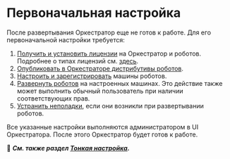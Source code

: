 #	Первоначальная настройка

После развертывания Оркестратор еще не готов к работе. Для его первоначальной настройки требуется:
1. [Получить и установить лицензии](https://docs.primo-rpa.ru/primo-rpa/orchestrator/settings/licensing/new-license) на Оркестратор и роботов. Подробнее о типах лицензий см. [здесь](https://docs.primo-rpa.ru/primo-rpa/licenses).
2. [Опубликовать в Оркестраторе дистрибутивы роботов](https://docs.primo-rpa.ru/primo-rpa/orchestrator/settings/upload-robot). 
3. [Настроить и зарегистрировать](https://docs.primo-rpa.ru/primo-rpa/orchestrator/settings/register-robot) машины роботов.
4. [Развернуть роботов](https://docs.primo-rpa.ru/primo-rpa/orchestrator/basics/deploy-robot) на настроенных машинах. Это действие также может выполнить обычный пользователь при наличии соответствующих прав.
5. [Устранить неполадки](https://docs.primo-rpa.ru/primo-rpa/orchestrator/deployment/troubleshooting), если они возникли при развертывании роботов.

Все указанные настройки выполняются администратором в UI Оркестратора. После этого Оркестратор будет готов к работе. 

:small_blue_diamond: ***См. также раздел [Тонкая настройка](https://docs.primo-rpa.ru/primo-rpa/orchestrator/fine-tuning).***
